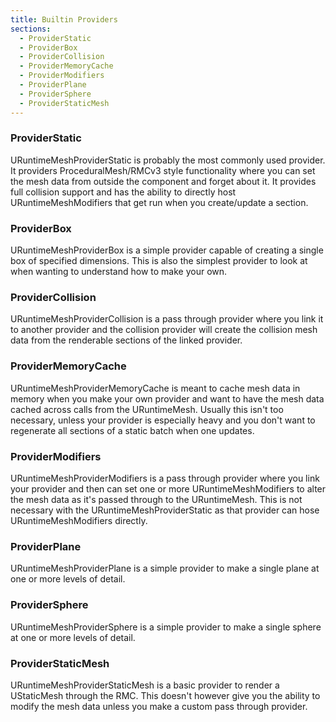 ```yaml
---
title: Builtin Providers
sections:
  - ProviderStatic
  - ProviderBox
  - ProviderCollision
  - ProviderMemoryCache
  - ProviderModifiers
  - ProviderPlane
  - ProviderSphere
  - ProviderStaticMesh
---
```


### ProviderStatic

URuntimeMeshProviderStatic is probably the most commonly used provider. It providers ProceduralMesh/RMCv3 style functionality where you can set the mesh data from outside the component and forget about it. It provides full collision support and has the ability to directly host URuntimeMeshModifiers that get run when you create/update a section.

### ProviderBox

URuntimeMeshProviderBox is a simple provider capable of creating a single box of specified dimensions. This is also the simplest provider to look at when wanting to understand how to make your own.

### ProviderCollision

URuntimeMeshProviderCollision is a pass through provider where you link it to another provider and the collision provider will create the collision mesh data from the renderable sections of the linked provider.

### ProviderMemoryCache

URuntimeMeshProviderMemoryCache is meant to cache mesh data in memory when you make your own provider and want to have the mesh data cached across calls from the URuntimeMesh. Usually this isn't too necessary, unless your provider is especially heavy and you don't want to regenerate all sections of a static batch when one updates.

### ProviderModifiers

URuntimeMeshProviderModifiers is a pass through provider where you link your provider and then can set one or more URuntimeMeshModifiers to alter the mesh data as it's passed through to the URuntimeMesh. This is not necessary with the URuntimeMeshProviderStatic as that provider can hose URuntimeMeshModifiers directly.

### ProviderPlane

URuntimeMeshProviderPlane is a simple provider to make a single plane at one or more levels of detail.

### ProviderSphere

URuntimeMeshProviderSphere is a simple provider to make a single sphere at one or more levels of detail.

### ProviderStaticMesh

URuntimeMeshProviderStaticMesh is a basic provider to render a UStaticMesh through the RMC. This doesn't however give you the ability to modify the mesh data unless you make a custom pass through provider.